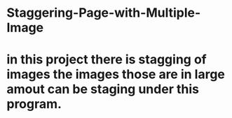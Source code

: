 # Staggering-Page-with-Multiple-Image
# in this project there is stagging of images the images those are in large amout can be staging under this program.
